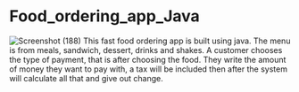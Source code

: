 # Food_ordering_app_Java
![Screenshot (188)](https://user-images.githubusercontent.com/76872493/218252372-c9197b87-1968-49da-8386-6be58a4e78ef.png)
This fast food ordering app is built using java. The menu is from meals, sandwich, dessert, drinks and shakes.
A customer chooses the type of payment, that is after choosing the food. 
They write the amount of money they want to pay with, a tax will be included then after the system will calculate all that and give out change.
